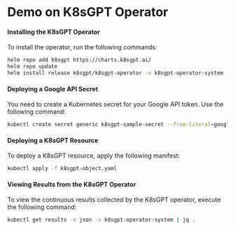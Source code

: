 # Demo on K8sGPT Operator

#### Installing the K8sGPT Operator
To install the operator, run the following commands:
```bash
helm repo add k8sgpt https://charts.k8sgpt.ai/
helm repo update
helm install release k8sgpt/k8sgpt-operator -n k8sgpt-operator-system --create-namespace
```

#### Deploying a Google API Secret
You need to create a Kubernetes secret for your Google API token. Use the following command:
```bash
kubectl create secret generic k8sgpt-sample-secret --from-literal=google-api-key=$GOOGLE_TOKEN -n k8sgpt-operator-system
```

#### Deploying a K8sGPT Resource
To deploy a K8sGPT resource, apply the following manifest:
```bash
kubectl apply -f k8sgpt-object.yaml
```

#### Viewing Results from the K8sGPT Operator
To view the continuous results collected by the K8sGPT operator, execute the following command:
```bash
kubectl get results -o json -n k8sgpt-operator-system | jq .
```
